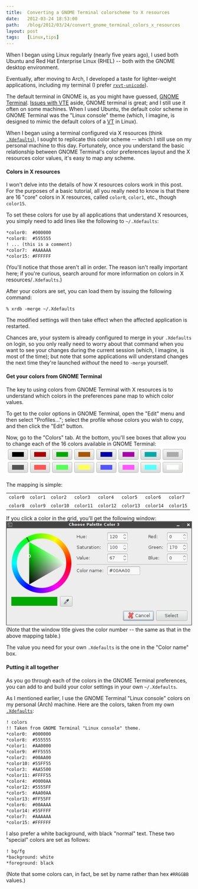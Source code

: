 ```yaml
---
title:  Converting a GNOME Terminal colorscheme to X resources
date:   2012-03-24 18:53:00
path:   /blog/2012/03/24/convert_gnome_terminal_colors_x_resources
layout: post
tags:   [Linux,tips]
---
```

When I began using Linux regularly (nearly five years ago), I used both Ubuntu and Red Hat
Enterprise Linux (RHEL) -- both with the GNOME desktop environment.

Eventually, after moving to Arch, I developed a taste for lighter-weight applications, including my
terminal (I prefer [`rxvt-unicode`](http://software.schmorp.de/pkg/rxvt-unicode.html)).

The default terminal in GNOME is, as you might have guessed,
[GNOME Terminal](http://library.gnome.org/users/gnome-terminal/stable/).
[Issues with VTE](http://climagic.org/bugreports/libvte-scrollback-written-to-disk.html) aside,
GNOME terminal is great; and I still use it often on some machines. When I used Ubuntu, the default
color scheme in GNOME Terminal was the "Linux console" theme (which, I imagine, is designed to mimic
the default colors of a [VT](https://en.wikipedia.org/wiki/Virtual_terminal) in Linux).

When I began using a terminal configured via X resources
(think [`.Xdefaults`](/config/.Xdefaults)), I sought to replicate this color scheme -- which I still
use on my personal machine to this day. Fortunately, once you understand the basic relationship
between GNOME Terminal's color preferences layout and the X resources color values, it's easy to map
any scheme.

#### Colors in X resources

I won't delve into the details of how X resources colors work in this post. For the purposes of a
basic tutorial, all you really need to know is that there are 16 "core" colors in X resources,
called `color0`, `color1`, etc., though `color15`.

To set these colors for use by all applications that understand X resources, you simply need to add
lines like the following to `~/.Xdefaults`:

    *color0:  #000000
    *color8:  #555555
    ! ... (this is a comment)
    *color7:  #AAAAAA
    *color15: #FFFFFF

(You'll notice that those aren't all in order. The reason isn't really important here; if you're
curious, search around for more information on colors in X resources/`.Xdefaults`.)

After your colors are set, you can load them by issuing the following command:

    % xrdb -merge ~/.Xdefaults

The modified settings will then take effect when the affected application is restarted.

Chances are, your system is already configured to merge in your `.Xdefaults` on login, so you only
really need to worry about that command when you want to see your changes during the current session
(which, I imagine, is most of the time); but note that some applications will understand changes the
next time they're launched _without_ the need to `-merge` yourself.

#### Get your colors from GNOME Terminal

The key to using colors from GNOME Terminal with X resources is to understand which colors in the
preferences pane map to which color values.

To get to the color options in GNOME Terminal, open the "Edit" menu and then select "Profiles...";
select the profile whose colors you wish to copy, and then click the "Edit" button.

Now, go to the "Colors" tab. At the bottom, you'll see boxes that allow you to change each of the 16
colors available in GNOME Terminal:
<img class="seamless" src="/imgs/gnome_terminal_colors.png"/>

The mapping is simple:
<table>
  <tr>
    <td><code>color0</code></td>
    <td><code>color1</code></td>
    <td><code>color2</code></td>
    <td><code>color3</code></td>
    <td><code>color4</code></td>
    <td><code>color5</code></td>
    <td><code>color6</code></td>
    <td><code>color7</code></td>
  </tr>
  <tr>
    <td><code>color8</code></td>
    <td><code>color9</code></td>
    <td><code>color10</code></td>
    <td><code>color11</code></td>
    <td><code>color12</code></td>
    <td><code>color13</code></td>
    <td><code>color14</code></td>
    <td><code>color15</code></td>
  </tr>
</table>

If you click a color in the grid, you'll get the following window:
<img class="seamless" src="/imgs/gnome_terminal_color_selection.png"/>
(Note that the window title gives the color number -- the same as that in the above mapping table.)

The value you need for your own `.Xdefaults` is the one in the "Color name" box.

#### Putting it all together

As you go through each of the colors in the GNOME Terminal preferences, you can add to and build
your color settings in your own `~/.Xdefaults`.

As I mentioned earlier, I use the GNOME Terminal "Linux console" colors on my personal (Arch)
machine. Here are the colors, taken from my own [`.Xdefaults`](/config/.Xdefaults):

    ! colors
    !! Taken from GNOME Terminal "Linux console" theme.
    *color0:  #000000
    *color8:  #555555
    *color1:  #AA0000
    *color9:  #FF5555
    *color2:  #00AA00
    *color10: #55FF55
    *color3:  #AA5500
    *color11: #FFFF55
    *color4:  #0000AA
    *color12: #5555FF
    *color5:  #AA00AA
    *color13: #FF55FF
    *color6:  #00AAAA
    *color14: #55FFFF
    *color7:  #AAAAAA
    *color15: #FFFFFF

I also prefer a white background, with black "normal" text. These two "special" colors are set
as follows:

    ! bg/fg
    *background: white
    *foreground: black

(Note that some colors can, in fact, be set by name rather than hex `#RRGGBB` values.)
